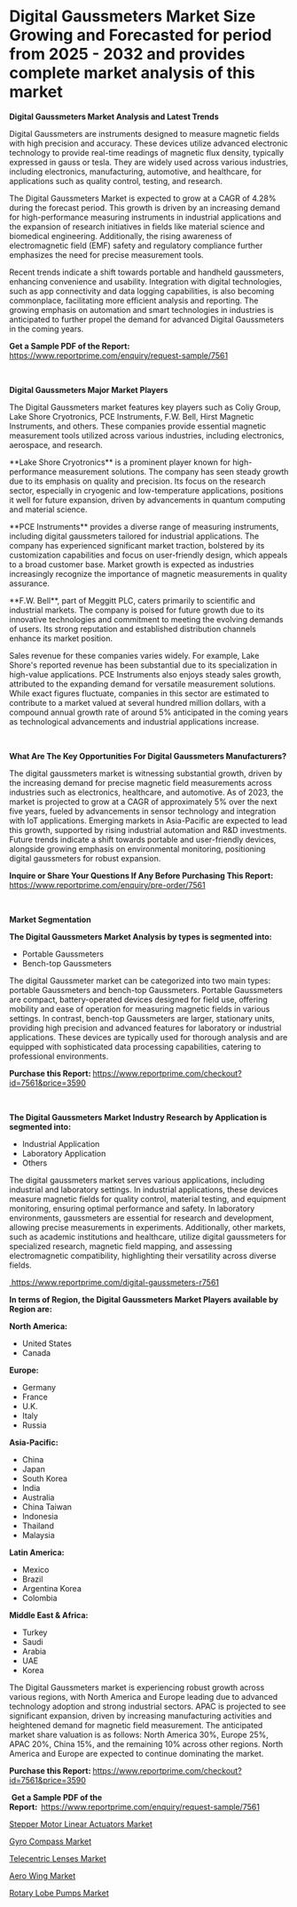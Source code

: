 <p><h1>Digital Gaussmeters Market Size Growing and Forecasted for period from 2025 - 2032 and provides complete market analysis of this market</h1></p><p><strong>Digital Gaussmeters Market Analysis and Latest Trends</strong></p>
<p><p>Digital Gaussmeters are instruments designed to measure magnetic fields with high precision and accuracy. These devices utilize advanced electronic technology to provide real-time readings of magnetic flux density, typically expressed in gauss or tesla. They are widely used across various industries, including electronics, manufacturing, automotive, and healthcare, for applications such as quality control, testing, and research.</p><p>The Digital Gaussmeters Market is expected to grow at a CAGR of 4.28% during the forecast period. This growth is driven by an increasing demand for high-performance measuring instruments in industrial applications and the expansion of research initiatives in fields like material science and biomedical engineering. Additionally, the rising awareness of electromagnetic field (EMF) safety and regulatory compliance further emphasizes the need for precise measurement tools.</p><p>Recent trends indicate a shift towards portable and handheld gaussmeters, enhancing convenience and usability. Integration with digital technologies, such as app connectivity and data logging capabilities, is also becoming commonplace, facilitating more efficient analysis and reporting. The growing emphasis on automation and smart technologies in industries is anticipated to further propel the demand for advanced Digital Gaussmeters in the coming years.</p></p>
<p><strong>Get a Sample PDF of the Report:&nbsp;</strong> <a href="https://www.reportprime.com/enquiry/request-sample/7561?utm_campaign=1903&utm_medium=2&utm_source=Github&utm_content=ia&utm_term=19032025&utm_id=digital-gaussmeters">https://www.reportprime.com/enquiry/request-sample/7561</a></p>
<p>&nbsp;</p>
<p><strong>Digital Gaussmeters Major Market Players</strong></p>
<p><p>The Digital Gaussmeters market features key players such as Coliy Group, Lake Shore Cryotronics, PCE Instruments, F.W. Bell, Hirst Magnetic Instruments, and others. These companies provide essential magnetic measurement tools utilized across various industries, including electronics, aerospace, and research.</p><p>**Lake Shore Cryotronics** is a prominent player known for high-performance measurement solutions. The company has seen steady growth due to its emphasis on quality and precision. Its focus on the research sector, especially in cryogenic and low-temperature applications, positions it well for future expansion, driven by advancements in quantum computing and material science.</p><p>**PCE Instruments** provides a diverse range of measuring instruments, including digital gaussmeters tailored for industrial applications. The company has experienced significant market traction, bolstered by its customization capabilities and focus on user-friendly design, which appeals to a broad customer base. Market growth is expected as industries increasingly recognize the importance of magnetic measurements in quality assurance.</p><p>**F.W. Bell**, part of Meggitt PLC, caters primarily to scientific and industrial markets. The company is poised for future growth due to its innovative technologies and commitment to meeting the evolving demands of users. Its strong reputation and established distribution channels enhance its market position.</p><p>Sales revenue for these companies varies widely. For example, Lake Shore's reported revenue has been substantial due to its specialization in high-value applications. PCE Instruments also enjoys steady sales growth, attributed to the expanding demand for versatile measurement solutions. While exact figures fluctuate, companies in this sector are estimated to contribute to a market valued at several hundred million dollars, with a compound annual growth rate of around 5% anticipated in the coming years as technological advancements and industrial applications increase.</p></p>
<p>&nbsp;</p>
<p><strong>What Are The Key Opportunities For Digital Gaussmeters Manufacturers?</strong></p>
<p><p>The digital gaussmeters market is witnessing substantial growth, driven by the increasing demand for precise magnetic field measurements across industries such as electronics, healthcare, and automotive. As of 2023, the market is projected to grow at a CAGR of approximately 5% over the next five years, fueled by advancements in sensor technology and integration with IoT applications. Emerging markets in Asia-Pacific are expected to lead this growth, supported by rising industrial automation and R&D investments. Future trends indicate a shift towards portable and user-friendly devices, alongside growing emphasis on environmental monitoring, positioning digital gaussmeters for robust expansion.</p></p>
<p><strong>Inquire or Share Your Questions If Any Before Purchasing This Report:</strong> <a href="https://www.reportprime.com/enquiry/pre-order/7561?utm_campaign=1903&utm_medium=2&utm_source=Github&utm_content=ia&utm_term=19032025&utm_id=digital-gaussmeters">https://www.reportprime.com/enquiry/pre-order/7561</a></p>
<p>&nbsp;</p>
<p><strong>Market Segmentation</strong></p>
<p><strong>The Digital Gaussmeters Market Analysis by types is segmented into:</strong></p>
<p><ul><li>Portable Gaussmeters</li><li>Bench-top Gaussmeters</li></ul></p>
<p><p>The digital Gaussmeter market can be categorized into two main types: portable Gaussmeters and bench-top Gaussmeters. Portable Gaussmeters are compact, battery-operated devices designed for field use, offering mobility and ease of operation for measuring magnetic fields in various settings. In contrast, bench-top Gaussmeters are larger, stationary units, providing high precision and advanced features for laboratory or industrial applications. These devices are typically used for thorough analysis and are equipped with sophisticated data processing capabilities, catering to professional environments.</p></p>
<p><strong>Purchase this Report:&nbsp;</strong><a href="https://www.reportprime.com/checkout?id=7561&price=3590&utm_campaign=1903&utm_medium=2&utm_source=Github&utm_content=ia&utm_term=19032025&utm_id=digital-gaussmeters">https://www.reportprime.com/checkout?id=7561&price=3590</a></p>
<p>&nbsp;</p>
<p><strong>The Digital Gaussmeters Market Industry Research by Application is segmented into:</strong></p>
<p><ul><li>Industrial Application</li><li>Laboratory Application</li><li>Others</li></ul></p>
<p><p>The digital gaussmeters market serves various applications, including industrial and laboratory settings. In industrial applications, these devices measure magnetic fields for quality control, material testing, and equipment monitoring, ensuring optimal performance and safety. In laboratory environments, gaussmeters are essential for research and development, allowing precise measurements in experiments. Additionally, other markets, such as academic institutions and healthcare, utilize digital gaussmeters for specialized research, magnetic field mapping, and assessing electromagnetic compatibility, highlighting their versatility across diverse fields.</p></p>
<p><a href="https://www.reportprime.com/digital-gaussmeters-r7561?utm_campaign=1903&utm_medium=2&utm_source=Github&utm_content=ia&utm_term=19032025&utm_id=digital-gaussmeters">&nbsp;https://www.reportprime.com/digital-gaussmeters-r7561</a></p>
<p><strong>In terms of Region, the Digital Gaussmeters Market Players available by Region are:</strong></p>
<p>
    <p> <strong> North America: </strong>
        <ul>
            <li>United States</li>
            <li>Canada</li>
        </ul>
        </p> 
    <p> <strong> Europe: </strong>
        <ul>
            <li>Germany</li>
            <li>France</li>
            <li>U.K.</li>
            <li>Italy</li>
            <li>Russia</li>
        </ul>
        </p> 
    <p> <strong> Asia-Pacific: </strong>
        <ul>
            <li>China</li>
            <li>Japan</li>
            <li>South Korea</li>
            <li>India</li>
            <li>Australia</li>
            <li>China Taiwan</li>
            <li>Indonesia</li>
            <li>Thailand</li>
            <li>Malaysia</li>
        </ul>
        </p> 
    <p> <strong> Latin America: </strong>
        <ul>
            <li>Mexico</li>
            <li>Brazil</li>
            <li>Argentina Korea</li>
            <li>Colombia</li>
        </ul>
        </p> 
    <p> <strong> Middle East & Africa: </strong>
        <ul>
            <li>Turkey</li>
            <li>Saudi</li>
            <li>Arabia</li>
            <li>UAE</li>
            <li>Korea</li>
        </ul>
    </p>
    </p>
<p><p>The Digital Gaussmeters market is experiencing robust growth across various regions, with North America and Europe leading due to advanced technology adoption and strong industrial sectors. APAC is projected to see significant expansion, driven by increasing manufacturing activities and heightened demand for magnetic field measurement. The anticipated market share valuation is as follows: North America 30%, Europe 25%, APAC 20%, China 15%, and the remaining 10% across other regions. North America and Europe are expected to continue dominating the market.</p></p>
<p><strong>Purchase this Report: </strong><a href="https://www.reportprime.com/checkout?id=7561&price=3590&utm_campaign=1903&utm_medium=2&utm_source=Github&utm_content=ia&utm_term=19032025&utm_id=digital-gaussmeters">https://www.reportprime.com/checkout?id=7561&price=3590</a></p>
<p>&nbsp;<strong>Get a Sample PDF of the Report:&nbsp;&nbsp;</strong><a href="https://www.reportprime.com/enquiry/request-sample/7561?utm_campaign=1903&utm_medium=2&utm_source=Github&utm_content=ia&utm_term=19032025&utm_id=digital-gaussmeters">https://www.reportprime.com/enquiry/request-sample/7561</a></p>
<p><strong></strong></p>
<p><p><a href="https://github.com/filinjaic7/Market-Research-Report-List-1/blob/main/stepper-motor-linear-actuators-market.md?utm_campaign=1903&utm_medium=2&utm_source=Github&utm_content=ia&utm_term=19032025&utm_id=digital-gaussmeters">Stepper Motor Linear Actuators Market</a></p><p><a href="https://github.com/tahjaylestro/Market-Research-Report-List-1/blob/main/gyro-compass-market.md?utm_campaign=1903&utm_medium=2&utm_source=Github&utm_content=ia&utm_term=19032025&utm_id=digital-gaussmeters">Gyro Compass Market</a></p><p><a href="https://github.com/ishikodehira/Market-Research-Report-List-1/blob/main/telecentric-lenses-market.md?utm_campaign=1903&utm_medium=2&utm_source=Github&utm_content=ia&utm_term=19032025&utm_id=digital-gaussmeters">Telecentric Lenses Market</a></p><p><a href="https://github.com/klenaestien23/Market-Research-Report-List-1/blob/main/aero-wing-market.md?utm_campaign=1903&utm_medium=2&utm_source=Github&utm_content=ia&utm_term=19032025&utm_id=digital-gaussmeters">Aero Wing Market</a></p><p><a href="https://github.com/rocicbenton/Market-Research-Report-List-1/blob/main/rotary-lobe-pumps-market.md?utm_campaign=1903&utm_medium=2&utm_source=Github&utm_content=ia&utm_term=19032025&utm_id=digital-gaussmeters">Rotary Lobe Pumps Market</a></p></p>